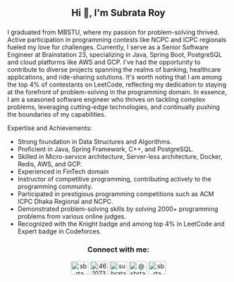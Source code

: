 
<h2 align="center">Hi 👋, I'm Subrata Roy</h2>
<h3 align="center"></h3>

<p>I graduated from MBSTU, where my passion for problem-solving thrived. Active participation in programming contests like NCPC and ICPC regionals fueled my love for challenges. Currently, I serve as a Senior Software Engineer at Brainstation 23, specializing in Java, Spring Boot, PostgreSQL and cloud platforms like AWS and GCP. I've had the opportunity to contribute to diverse projects spanning the realms of banking, healthcare applications, and ride-sharing solutions. It's worth noting that I am among the top 4% of contestants on LeetCode, reflecting my dedication to staying at the forefront of problem-solving in the programming domain.
In essence, I am a seasoned software engineer who thrives on tackling complex problems, leveraging cutting-edge technologies, and continually pushing the boundaries of my capabilities.</p>

Expertise and Achievements:
 - Strong foundation in Data Structures and Algorithms.
 - Proficient in Java, Spring Framework, C++, and PostgreSQL.
 - Skilled in Micro-service architecture, Server-less architecture, Docker, Redis, AWS, and GCP.
 - Experienced in FinTech domain
 - Instructor of competitive programming, contributing actively to the programming community.
 - Participated in prestigious programming competitions such as ACM ICPC Dhaka Regional and NCPC.
 - Demonstrated problem-solving skills by solving 2000+ programming problems from various online judges.
 - Recognized with the Knight badge and among top 4% in LeetCode and Expert badge in Codeforces.


<h3 align="center">Connect with me:</h3>
<p align="center">
<a href="https://linkedin.com/in/sbrta" target="blank"><img align="center" src="https://raw.githubusercontent.com/rahuldkjain/github-profile-readme-generator/master/src/images/icons/Social/linked-in-alt.svg" alt="sbrta" height="30" width="40" /></a>
<a href="https://stackoverflow.com/users/4610738" target="blank"><img align="center" src="https://raw.githubusercontent.com/rahuldkjain/github-profile-readme-generator/master/src/images/icons/Social/stack-overflow.svg" alt="4610738" height="30" width="40" /></a>
<a href="https://fb.com/subrata.roy.sagar" target="blank"><img align="center" src="https://raw.githubusercontent.com/rahuldkjain/github-profile-readme-generator/master/src/images/icons/Social/facebook.svg" alt="subrata.roy.sagar" height="30" width="40" /></a>
<a href="https://medium.com/@sbrta" target="blank"><img align="center" src="https://raw.githubusercontent.com/rahuldkjain/github-profile-readme-generator/master/src/images/icons/Social/medium.svg" alt="@sbrta" height="30" width="40" /></a>
<a href="https://www.leetcode.com/sbrta" target="blank"><img align="center" src="https://raw.githubusercontent.com/rahuldkjain/github-profile-readme-generator/master/src/images/icons/Social/leet-code.svg" alt="sbrta" height="30" width="40" /></a>
</p>
